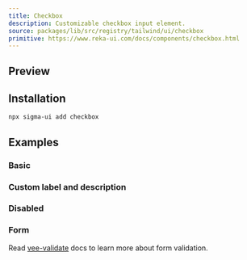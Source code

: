 ```yaml
---
title: Checkbox
description: Customizable checkbox input element.
source: packages/lib/src/registry/tailwind/ui/checkbox
primitive: https://www.reka-ui.com/docs/components/checkbox.html
---
```


## Preview

<ComponentPreview name="Checkbox" />

## Installation

```bash
npx sigma-ui add checkbox
```

## Examples

### Basic

<ComponentPreview name="CheckboxBasic" />

### Custom label and description

<ComponentPreview name="CheckboxWithDescription" />

### Disabled

<ComponentPreview name="CheckboxDisabled"  />

### Form

Read [vee-validate](https://vee-validate.logaretm.com/v4/examples/checkboxes-and-radio/) docs to learn more about form validation.

<ComponentPreview name="CheckboxFormSingle" />

<ComponentPreview name="CheckboxFormMultiple" />
